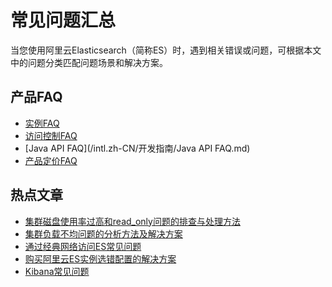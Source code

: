 # 常见问题汇总

当您使用阿里云Elasticsearch（简称ES）时，遇到相关错误或问题，可根据本文中的问题分类匹配问题场景和解决方案。

## 产品FAQ

-   [实例FAQ](/intl.zh-CN/实例管理/常见问题/实例FAQ.md)
-   [访问控制FAQ](/intl.zh-CN/访问控制/访问控制FAQ.md)
-   [Java API FAQ](/intl.zh-CN/开发指南/Java API FAQ.md)
-   [产品定价FAQ](/intl.zh-CN/产品定价/常见问题.md)

## 热点文章

-   [集群磁盘使用率过高和read\_only问题的排查与处理方法]()
-   [集群负载不均问题的分析方法及解决方案]()
-   [通过经典网络访问ES常见问题](/intl.zh-CN/实例管理/常见问题/通过经典网络访问ES常见问题.md)
-   [购买阿里云ES实例选错配置的解决方案](/intl.zh-CN/实例管理/常见问题/购买阿里云ES实例选错配置的解决方案.md)
-   [Kibana常见问题](/intl.zh-CN/实例管理/常见问题/Kibana控制台密码常见问题.md)

